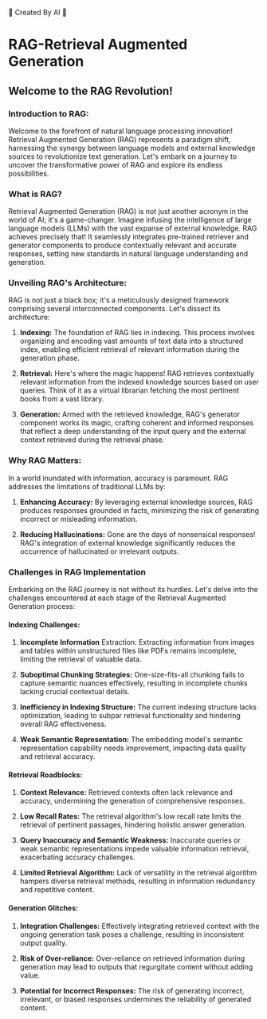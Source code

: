 🤖 Created By AI 🤖
### 

# RAG-Retrieval Augmented Generation
## Welcome to the RAG Revolution!


### Introduction to RAG:

Welcome to the forefront of natural language processing innovation! Retrieval Augmented Generation (RAG) represents a paradigm shift, harnessing the synergy between language models and external knowledge sources to revolutionize text generation. Let's embark on a journey to uncover the transformative power of RAG and explore its endless possibilities.


### What is RAG?

Retrieval Augmented Generation (RAG) is not just another acronym in the world of AI; it's a game-changer. Imagine infusing the intelligence of large language models (LLMs) with the vast expanse of external knowledge. RAG achieves precisely that! It seamlessly integrates pre-trained retriever and generator components to produce contextually relevant and accurate responses, setting new standards in natural language understanding and generation.

### Unveiling RAG's Architecture:

RAG is not just a black box; it's a meticulously designed framework comprising several interconnected components. Let's dissect its architecture:

1. **Indexing:** The foundation of RAG lies in indexing. This process involves organizing and encoding vast amounts of text data into a structured index, enabling efficient retrieval of relevant information during the generation phase.


2. **Retrieval:** Here's where the magic happens! RAG retrieves contextually relevant information from the indexed knowledge sources based on user queries. Think of it as a virtual librarian fetching the most pertinent books from a vast library.


3. **Generation:** Armed with the retrieved knowledge, RAG's generator component works its magic, crafting coherent and informed responses that reflect a deep understanding of the input query and the external context retrieved during the retrieval phase.


### Why RAG Matters:
In a world inundated with information, accuracy is paramount. RAG addresses the limitations of traditional LLMs by:

1. **Enhancing Accuracy:** By leveraging external knowledge sources, RAG produces responses grounded in facts, minimizing the risk of generating incorrect or misleading information.

2. **Reducing Hallucinations:** Gone are the days of nonsensical responses! RAG's integration of external knowledge significantly reduces the occurrence of hallucinated or irrelevant outputs.


### Challenges in RAG Implementation

Embarking on the RAG journey is not without its hurdles. Let's delve into the challenges encountered at each stage of the Retrieval Augmented Generation process:

#### Indexing Challenges:

1. **Incomplete Information** Extraction: Extracting information from images and tables within unstructured files like PDFs remains incomplete, limiting the retrieval of valuable data.

2. **Suboptimal Chunking Strategies:** One-size-fits-all chunking fails to capture semantic nuances effectively, resulting in incomplete chunks lacking crucial contextual details.

3. **Inefficiency in Indexing Structure:** The current indexing structure lacks optimization, leading to subpar retrieval functionality and hindering overall RAG effectiveness.

4. **Weak Semantic Representation:** The embedding model's semantic representation capability needs improvement, impacting data quality and retrieval accuracy.

#### Retrieval Roadblocks:

1. **Context Relevance:** Retrieved contexts often lack relevance and accuracy, undermining the generation of comprehensive responses.

2. **Low Recall Rates:** The retrieval algorithm's low recall rate limits the retrieval of pertinent passages, hindering holistic answer generation.

3. **Query Inaccuracy and Semantic Weakness:** Inaccurate queries or weak semantic representations impede valuable information retrieval, exacerbating accuracy challenges.

4. **Limited Retrieval Algorithm:** Lack of versatility in the retrieval algorithm hampers diverse retrieval methods, resulting in information redundancy and repetitive content.


#### Generation Glitches:

1. **Integration Challenges:** Effectively integrating retrieved context with the ongoing generation task poses a challenge, resulting in inconsistent output quality.

2. **Risk of Over-reliance:** Over-reliance on retrieved information during generation may lead to outputs that regurgitate content without adding value.

3. **Potential for Incorrect Responses:** The risk of generating incorrect, irrelevant, or biased responses undermines the reliability of generated content.

   
